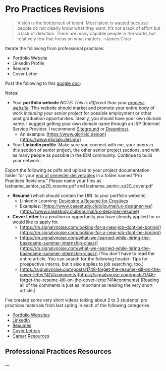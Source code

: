 # Pro Practices Revisions

> Vision is the bottleneck of talent. Most talent is wasted because people do not clearly know what they want. It’s not a lack of effort but a lack of direction. There are many capable people in the world, but relatively few that focus on what matters. ~James Clear

Iterate the following from professional practices:

* Portfolio Website
* LinkedIn Profile
* Resumé
* Cover Letter

Post the following to this [google doc](https://docs.google.com/document/d/1aj_Ndn2_Ta5vR3Wimq8ggmWXBnAGcPU4TmGQjdjz6Lc/edit):

Notes:

* Your **portfolio website** _NOTE: This is different than your_ [_process website_](../pre-work/website.md)_._ This website should market and promote your entire body of work _including your senior project_ for possible employment or other post graduation opportunities. Ideally, you should have your own domain name. I suggest getting your own domain name through an ISP \(Internet Service Provider. I recommend [Siteground](http://siteground.com) or [Dreamhost](http://dreamhost.com). 
  * An example: [https://www.glorialo.design](https://www.glorialo.design/)
* Your **LinkedIn profile**. Make sure you connect with me, your peers in this section of senior project, the other senior project sections, and with as many people as possible in the IDM community. Continue to build your network.

Export the following as pdfs and upload to your project documentation folder for your [end of semester deliverables](./) in a folder named "Pro Practices Revisions." Please name your files as lastname\_senior\_sp20\_resume.pdf and lastname\_senior\_sp20\_cover.pdf

* **Resumé** \(which should contain the URL to your portfolio website\)
  * LinkedIn Learning: [Designing a Resumé for Creatives](https://www.linkedin.com/learning/designing-a-resume-for-creatives/welcome?u=2131553)
  * Examples: [https://www.casestudy.club/journal/ux-designer-res](https://www.casestudy.club/journal/ux-designer-resume)
* **Cover Letter** to a position or opportunity you have already applied for or would like to apply for.
  * [https://m.signalvnoise.com/looking-for-a-new-job-dont-be-boring/](https://m.signalvnoise.com/looking-for-a-new-job-dont-be-boring/)
  * [https://m.signalvnoise.com/what-we-learned-while-hiring-the-basecamp-summer-internship-class/](https://m.signalvnoise.com/what-we-learned-while-hiring-the-basecamp-summer-internship-class/) \(You don't have to read the entire article. You can search for the following header: Tips for prospective interns, but it also applies to job searching, too.\)
  * [https://signalvnoise.com/posts/1748-forget-the-resume-kill-on-the-cover-letter?41\#comments](https://signalvnoise.com/posts/1748-forget-the-resume-kill-on-the-cover-letter?41#comments) \(Reading all of the comments is just as important as reading the very short article.\)

I've created some very short videos talking about 2 to 3 students' pro practices materials from last spring in each of the following categories.

* [Portfolio Websites](https://stream.nyu.edu/media/Senior+Project+Portfolio/1_3ssg7ckj)
* [LinkedIn](https://stream.nyu.edu/media/Senior+Project+LinkedIn/1_678bu9ia)
* [Resumés](https://stream.nyu.edu/media/Senior+Project+Resume/1_0b28s5fz)
* [Cover Letters](https://stream.nyu.edu/media/Senior+Project+Cover+Letters/1_36vlce7a)
* [Career Resources](https://stream.nyu.edu/media/Senior+Project+Career+Resources/1_9kyp6fsm)

## Professional Practices Resources

\_\_

